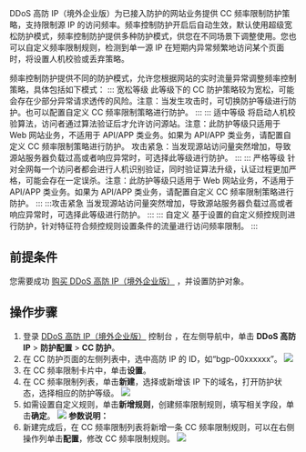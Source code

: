 DDoS 高防  IP（境外企业版）为已接入防护的网站业务提供 CC 频率限制防护策略，支持限制源 IP 的访问频率。频率控制防护开启后自动生效，默认使用超级宽松防护模式，频率控制防护提供多种防护模式，供您在不同场景下调整使用。您也可以自定义频率限制规则，检测到单一源 IP 在短期内异常频繁地访问某个页面时，将设置人机校验或丢弃策略。

频率控制防护提供不同的防护模式，允许您根据网站的实时流量异常调整频率控制策略，具体包括如下模式：
<dx-tabs>
::: 宽松等级
此等级下的 CC 防护策略较为宽松，可能会存在少部分异常请求透传的风险。注意：当发生攻击时，可切换防护等级进行防护。也可以配置自定义 CC 频率限制策略进行防护。
:::
::: 适中等级
将启动人机校验算法，访问者通过算法验证后才允许访问源站。注意：此防护等级只适用于 Web 网站业务，不适用于 API/APP 类业务。如果为 API/APP 类业务，请配置自定义 CC 频率限制策略进行防护。
攻击紧急：当发现源站访问量突然增加，导致源站服务器负载过高或者响应异常时，可选择此等级进行防护。
:::
::: 严格等级
针对全网每一个访问者都会进行人机识别验证，同时验证算法升级，认证过程更加严格，可能会存在一定误杀。注意：此防护等级只适用于 Web 网站业务，不适用于 API/APP 类业务。如果为 API/APP 类业务，请配置自定义 CC 频率限制策略进行防护。
:::
:::攻击紧急
当发现源站访问量突然增加，导致源站服务器负载过高或者响应异常时，可选择此等级进行防护。
:::
::: 自定义
基于设置的自定义频控规则进行防护，针对特征符合频控规则设置条件的流量进行访问频率限制。
:::
</dx-tabs>



## 前提条件
您需要成功 [购买 DDoS 高防 IP（境外企业版）](https://cloud.tencent.com/document/product/1014/56255)  ，并设置防护对象。


## 操作步骤
1. 登录 [DDoS 高防 IP（境外企业版）](https://console.cloud.tencent.com/ddos/ddos-basic) 控制台 ，在左侧导航中，单击 **DDoS 高防 IP** > **防护配置** > **CC 防护**。
2. 在 CC 防护页面的左侧列表中，选中高防 IP 的 ID，如“bgp-00xxxxxx”。
![](https://qcloudimg.tencent-cloud.cn/raw/8dffdad7a2bb7a9cf45d59390c4597d1.png)
3. 在 CC 频率限制卡片中，单击**设置**。
4. 在 CC 频率限制列表，单击**新建**，选择或新增该 IP 下的域名，打开防护状态，选择相应的防护等级。
![](https://qcloudimg.tencent-cloud.cn/raw/55ec4068e2b631871156fb67cfdd6cbc.png)
5.	如需设置自定义规则，单击**新增规则**，创建频率限制规则，填写相关字段，单击**确定**。
![](https://qcloudimg.tencent-cloud.cn/raw/6501cf5a33080f8a2f5ec08a04fff270.png)
**参数说明：**
6. 新建完成后，在 CC 频率限制列表将新增一条 CC 频率限制规则，可以在右侧操作列单击**配置**，修改 CC 频率限制规则。
![](https://qcloudimg.tencent-cloud.cn/raw/1b6c04d65c5052287bbfab26bf9e115f.png)

